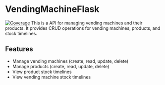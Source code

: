 # VendingMachineFlask
[![Coverage](https://sonarcloud.io/api/project_badges/measure?project=CodePan1_VendingMachineFlask&metric=coverage)](https://sonarcloud.io/summary/new_code?id=CodePan1_VendingMachineFlask)
This is a API for managing vending machines and their products. It provides CRUD operations for vending machines, products, and stock timelines.

## Features

- Manage vending machines (create, read, update, delete)
- Manage products (create, read, update, delete)
- View product stock timelines
- View vending machine stock timelines
